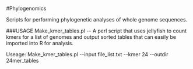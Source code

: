 #Phylogenomics 

Scripts for performing phylogenetic analyses of whole genome sequences.

###USAGE
Make_kmer_tables.pl -- A perl script that uses jellyfish to count kmers for a list of genomes and output sorted tables that can easily be imported into R for analysis.

Useage: Make_kmer_tables.pl --input file_list.txt --kmer 24 --outdir 24mer_tables
